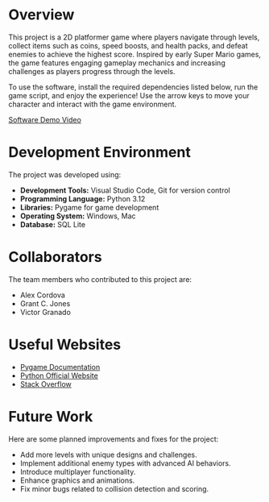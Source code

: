 # Overview

This project is a 2D platformer game where players navigate through levels, collect items such as coins, speed boosts, and health packs, and defeat enemies to achieve the highest score. Inspired by early Super Mario games, the game features engaging gameplay mechanics and increasing challenges as players progress through the levels.

To use the software, install the required dependencies listed below, run the game script, and enjoy the experience! Use the arrow keys to move your character and interact with the game environment.

[Software Demo Video](http://youtube.link.goes.here)

# Development Environment

The project was developed using:
- **Development Tools:** Visual Studio Code, Git for version control
- **Programming Language:** Python 3.12
- **Libraries:** Pygame for game development
- **Operating System:** Windows, Mac
- **Database:** SQL Lite 

# Collaborators

The team members who contributed to this project are:
- Alex Cordova
- Grant C. Jones
- Victor Granado

# Useful Websites

* [Pygame Documentation](https://www.pygame.org/docs/)
* [Python Official Website](https://www.python.org/)
* [Stack Overflow](https://stackoverflow.com/)

# Future Work

Here are some planned improvements and fixes for the project:
* Add more levels with unique designs and challenges.
* Implement additional enemy types with advanced AI behaviors.
* Introduce multiplayer functionality.
* Enhance graphics and animations.
* Fix minor bugs related to collision detection and scoring.
